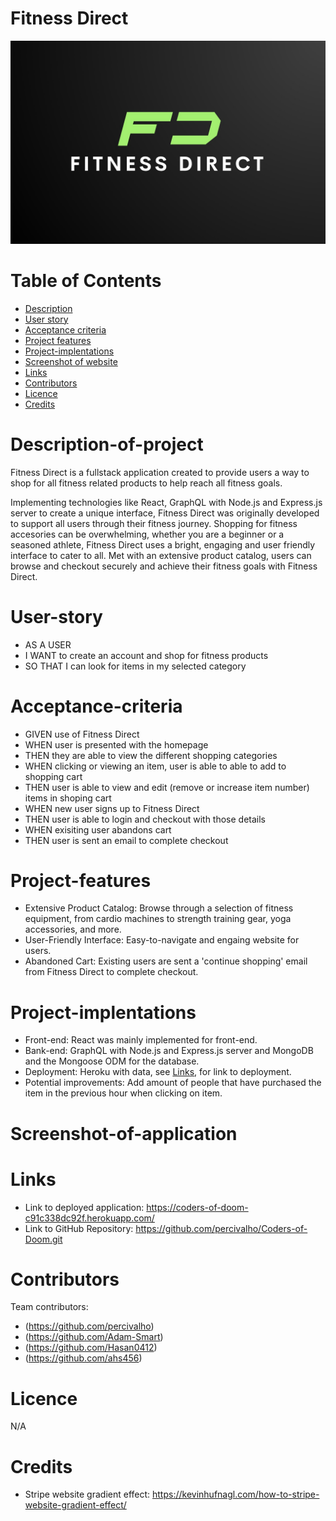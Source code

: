 # Fitness Direct

<img src="./client/public/logo-1.jpeg" alt="name and logo of application">


# Table of Contents
- [Description](#Description-of-project)
- [User story](#User-story)
- [Acceptance criteria](#Acceptance-criteria)
- [Project features](#Project-features)
- [Project-implentations](#Project-implentations)
- [Screenshot of website](#Screenshot-of-application)
- [Links](#Links)
- [Contributors](#Contributors)
- [Licence](#Licence)
- [Credits](#Credits)


# Description-of-project
Fitness Direct is a fullstack application created to provide users a way to shop for all fitness related products to help reach all fitness goals.

Implementing technologies like React, GraphQL with Node.js and Express.js server to create a unique interface, Fitness Direct was originally developed to support all users through their fitness journey. Shopping for fitness accesories can be overwhelming, whether you are a beginner or a seasoned athlete, Fitness Direct uses a bright, engaging and user friendly interface to cater to all. Met with an extensive product catalog, users can browse and checkout securely and achieve their fitness goals with Fitness Direct.

# User-story
- AS A USER
- I WANT to create an account and shop for fitness products
- SO THAT I can look for items in my selected category

# Acceptance-criteria
- GIVEN use of Fitness Direct
- WHEN user is presented with the homepage
- THEN they are able to view the different shopping categories
- WHEN clicking or viewing an item, user is able to able to add to shopping cart
- THEN user is able to view and edit (remove or increase item number) items in shoping cart
- WHEN new user signs up to Fitness Direct
- THEN user is able to login and checkout with those details
- WHEN exisiting user abandons cart
- THEN user is sent an email to complete checkout


# Project-features
- Extensive Product Catalog: Browse through a selection of fitness equipment, from cardio machines to strength training gear, yoga accessories, and more. 
- User-Friendly Interface: Easy-to-navigate and engaing website for users.
- Abandoned Cart: Existing users are sent a 'continue shopping' email from Fitness Direct to complete checkout.


# Project-implentations
- Front-end: React was mainly implemented for front-end.
- Bank-end: GraphQL with Node.js and Express.js server and MongoDB and the Mongoose ODM for the database.
- Deployment: Heroku with data, see [Links](#Links), for link to deployment.
- Potential improvements: Add amount of people that have purchased the item in the previous hour when clicking on item.


# Screenshot-of-application



# Links
- Link to deployed application: https://coders-of-doom-c91c338dc92f.herokuapp.com/
- Link to GitHub Repository: https://github.com/percivalho/Coders-of-Doom.git


# Contributors
Team contributors:

- (https://github.com/percivalho)
- (https://github.com/Adam-Smart)
- (https://github.com/Hasan0412)
- (https://github.com/ahs456)


# Licence
N/A


# Credits
- Stripe website gradient effect: https://kevinhufnagl.com/how-to-stripe-website-gradient-effect/
